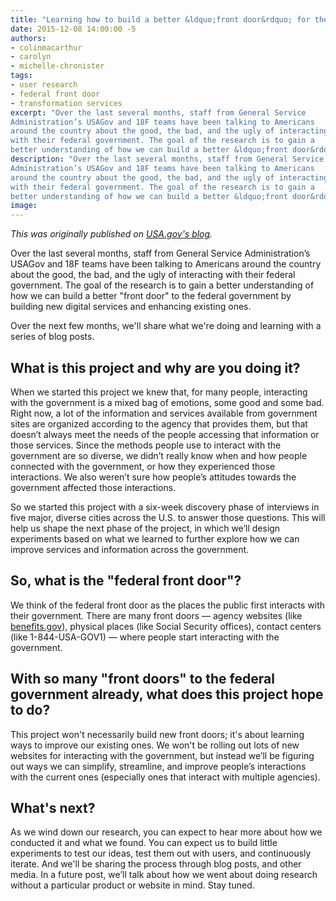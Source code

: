 ```yaml
---
title: "Learning how to build a better &ldquo;front door&rdquo; for the federal government"
date: 2015-12-08 14:00:00 -5
authors:
- colinmacarthur
- carolyn
- michelle-chronister
tags:
- user research
- federal front door
- transformation services
excerpt: "Over the last several months, staff from General Service
Administration’s USAGov and 18F teams have been talking to Americans
around the country about the good, the bad, and the ugly of interacting
with their federal government. The goal of the research is to gain a
better understanding of how we can build a better &ldquo;front door&rdquo; to the federal government by building new digital services and enhancing existing ones."
description: "Over the last several months, staff from General Service
Administration’s USAGov and 18F teams have been talking to Americans
around the country about the good, the bad, and the ugly of interacting
with their federal government. The goal of the research is to gain a
better understanding of how we can build a better &ldquo;front door&rdquo; to the federal government by building new digital services and enhancing existing ones."
image:
---
```


*This was originally published on [USA.gov's blog](https://blog.usa.gov/learning-how-to-build-a-better-front-door-for-the-federal-government).*

Over the last several months, staff from General Service
Administration’s USAGov and 18F teams have been talking to Americans
around the country about the good, the bad, and the ugly of interacting
with their federal government. The goal of the research is to gain a
better understanding of how we can build a better "front door" to the
federal government by building new digital services and enhancing
existing ones.

Over the next few months, we'll share what we're doing and learning with
a series of blog posts.

What is this project and why are you doing it?
-----------------------------------------------

When we started this project we knew that, for many people, interacting
with the government is a mixed bag of emotions, some good and some bad.
Right now, a lot of the information and services available from
government sites are organized according to the agency that provides
them, but that doesn’t always meet the needs of the people accessing
that information or those services. Since the methods people use to
interact with the government are so diverse, we didn’t really know when
and how people connected with the government, or how they experienced
those interactions. We also weren’t sure how people’s attitudes towards
the government affected those interactions.

So we started this project with a six-week discovery phase of interviews
in five major, diverse cities across the U.S. to answer those questions.
This will help us shape the next phase of the project, in which we’ll
design experiments based on what we learned to further explore how we
can improve services and information across the government.

So, what is the "federal front door"?
-------------------------------------

We think of the federal front door as the places the public first
interacts with their government. There are many front doors — agency
websites (like [benefits.gov](http://www.benefits.gov/)),
physical places (like Social Security offices), contact centers (like
1-844-USA-GOV1) — where people start interacting with the government.

With so many "front doors" to the federal government already, what does this project hope to do?
------------------------------------------------------------------------------------------------

This project won't necessarily build new front doors; it's about
learning ways to improve our existing ones. We won't be rolling out lots
of new websites for interacting with the government, but instead we’ll
be figuring out ways we can simplify, streamline, and improve people’s
interactions with the current ones (especially ones that interact with
multiple agencies).

What's next?
-------------

As we wind down our research, you can expect to hear more about how we
conducted it and what we found. You can expect us to build little
experiments to test our ideas, test them out with users, and
continuously iterate. And we'll be sharing the process through blog
posts, and other media. In a future post, we’ll talk about how we went
about doing research without a particular product or website in mind.
Stay tuned.
